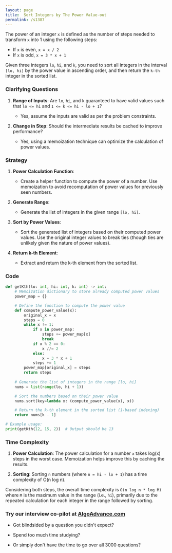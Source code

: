 ```yaml
---
layout: page
title:  Sort Integers by The Power Value-out
permalink: /s1387
---
```


The power of an integer `x` is defined as the number of steps needed to transform `x` into 1 using the following steps:
- If `x` is even, `x = x / 2`
- If `x` is odd, `x = 3 * x + 1`

Given three integers `lo`, `hi`, and `k`, you need to sort all integers in the interval `[lo, hi]` by the power value in ascending order, and then return the `k-th` integer in the sorted list.

### Clarifying Questions

1. **Range of Inputs**: Are `lo`, `hi`, and `k` guaranteed to have valid values such that `lo <= hi` and `1 <= k <= hi - lo + 1`?
   - Yes, assume the inputs are valid as per the problem constraints.

2. **Change in Step**: Should the intermediate results be cached to improve performance?
   - Yes, using a memoization technique can optimize the calculation of power values.

### Strategy

1. **Power Calculation Function**:
   - Create a helper function to compute the power of a number. Use memoization to avoid recomputation of power values for previously seen numbers.

2. **Generate Range**:
   - Generate the list of integers in the given range `[lo, hi]`.

3. **Sort by Power Values**:
   - Sort the generated list of integers based on their computed power values. Use the original integer values to break ties (though ties are unlikely given the nature of power values).

4. **Return k-th Element**:
   - Extract and return the k-th element from the sorted list.

### Code

```python
def getKth(lo: int, hi: int, k: int) -> int:
    # Memoization dictionary to store already computed power values
    power_map = {}

    # Define the function to compute the power value
    def compute_power_value(x):
        original_x = x
        steps = 0
        while x != 1:
            if x in power_map:
                steps += power_map[x]
                break
            if x % 2 == 0:
                x //= 2
            else:
                x = 3 * x + 1
            steps += 1
        power_map[original_x] = steps
        return steps
    
    # Generate the list of integers in the range [lo, hi]
    nums = list(range(lo, hi + 1))

    # Sort the numbers based on their power value
    nums.sort(key=lambda x: (compute_power_value(x), x))

    # Return the k-th element in the sorted list (1-based indexing)
    return nums[k - 1]

# Example usage:
print(getKth(12, 15, 2))  # Output should be 13
```

### Time Complexity

1. **Power Calculation**: The power calculation for a number `x` takes log(x) steps in the worst case. Memoization helps improve this by caching the results.

2. **Sorting**: Sorting `n` numbers (where `n = hi - lo + 1`) has a time complexity of O(n log n).

Considering both steps, the overall time complexity is `O(n log n * log M)` where `M` is the maximum value in the range (i.e., `hi`), primarily due to the repeated calculation for each integer in the range followed by sorting.


### Try our interview co-pilot at [AlgoAdvance.com](https://algoAdvance.com)

- Got blindsided by a question you didn't expect?

- Spend too much time studying?

- Or simply don't have the time to go over all 3000 questions?

